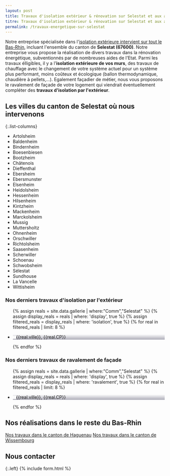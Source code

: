 ```yaml
---
layout: post
title: Travaux d'isolation extérieur & rénovation sur Selestat et aux alentours
titre: Travaux d'isolation extérieur & rénovation sur Selestat et aux alentours
permalink: /travaux-energetique-sur-selestat
---
```

Notre entreprise spécialisée dans l'[isolation extérieure intervient sur tout le Bas-Rhin](/isolation-extérieure/), incluant l'ensemble du canton de <strong>Selestat (67600)</strong>. 
Notre entreprise vous propose la réalisation de divers travaux dans la rénovation énergétique, subventionnés par de nombreuses aides de l'Etat.
Parmi les travaux élligibles, il y a l'<strong>isolation extérieure de vos murs</strong>, des travaux de chauffage avec le changement de votre système actuel pour un système plus performant, moins coûteux et écologique (ballon thermodynamique, chaudière à pellets,...). Egalement façadier de métier, nous vous proposons le ravalement de façade de votre logement qui viendrait éventuellement compléter des <strong>travaux d'isolation par l'extérieur</strong>.

## Les villes du canton de Selestat où nous intervenons

{:.list-columns}
- Artolsheim 
- Baldenheim 
- Bindernheim 
- Boesenbiesen 
- Bootzheim 
- Châtenois 
- Dieffenthal 
- Ebersheim 
- Ebersmunster 
- Elsenheim 
- Heidolsheim 
- Hessenheim 
- Hilsenheim 
- Kintzheim 
- Mackenheim 
- Marckolsheim 
- Mussig 
- Muttersholtz 
- Ohnenheim 
- Orschwiller 
- Richtolsheim 
- Saasenheim 
- Scherwiller 
- Schoenau 
- Schwobsheim 
- Sélestat 
- Sundhouse 
- La Vancelle 
- Wittisheim  

### Nos derniers travaux d'isolation par l'extérieur
  <ul class="grid four">
        {% assign reals = site.data.gallerie | where:"Comm","Selestat" %}
    {% assign display_reals = reals | where: 'display', true %}
    {% assign filtered_reals = display_reals | where: 'isolation', true %}
    {% for real in filtered_reals | limit: 8 %}
      <li class="item-grid realisation" onclick="closebox()" style="background-image: linear-gradient(0deg, rgba(2,0,36,0.3197872899159664) 0%, rgba(255,255,255,0) 100%),url(../assets/images/realisations/{{real.img}});" data-image="{{real.img}}" data-ville="{{real.ville}}" data-cp="{{real.CP}}">
        <img src="../assets/images/realisations/{{real.img}}" alt="travaux de rénovation de façade à {{real.ville}}" style="display: none;">
        <p><img src="../assets/images/icones/map-marker.png" width="10">{{real.ville}}, {{real.CP}}</p>
      </li>
    {% endfor %}
  </ul>

### Nos derniers travaux de ravalement de façade
  <ul class="grid four">
        {% assign reals = site.data.gallerie | where:"Comm","Selestat" %}
    {% assign display_reals = reals | where: 'display', true %}
    {% assign filtered_reals = display_reals | where: 'ravalement', true %}
    {% for real in filtered_reals | limit: 8 %}
      <li class="item-grid realisation" onclick="closebox()" style="background-image: linear-gradient(0deg, rgba(2,0,36,0.3197872899159664) 0%, rgba(255,255,255,0) 100%),url(../assets/images/realisations/{{real.img}});" data-image="{{real.img}}" data-ville="{{real.ville}}" data-cp="{{real.CP}}">
        <img src="../assets/images/realisations/{{real.img}}" alt="travaux de rénovation de façade à {{real.ville}}" style="display: none;">
        <p><img src="../assets/images/icones/map-marker.png" width="10">{{real.ville}}, {{real.CP}}</p>
      </li>
    {% endfor %}
  </ul>

## Nos réalisations dans le reste du Bas-Rhin
[Nos travaux dans le canton de Haguenau](/travaux-energetique-sur-haguenau)
[Nos travaux dans le canton de Wissembourg](/travaux-energetique-sur-wissembourg)
## Nous contacter
{:.left}
{% include form.html %}